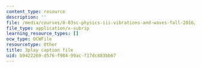 ```yaml
---
content_type: resource
description: ''
file: /media/courses/8-03sc-physics-iii-vibrations-and-waves-fall-2016/b9422269d576f98499acf17dc883bb67_RhIh1zw0-BM.srt
file_type: application/x-subrip
learning_resource_types: []
ocw_type: OCWFile
resourcetype: Other
title: 3play caption file
uid: b9422269-d576-f984-99ac-f17dc883bb67
---
```

